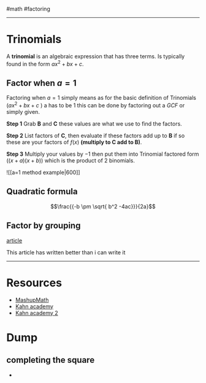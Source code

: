 #math #factoring

----

# Trinomials 
A **trinomial** is an algebraic expression that has three terms. Is typically found in the form $ax^2 +bx+c$.


## Factor when $a=1$
Factoring when $a=1$ simply means as for the basic definition of Trinomials ($ax^2+bx+c$ ) a has to be $1$ this can be done by factoring out a $GCF$ or simply given. 

**Step 1** 
Grab **B** and **C** these values are what we use to find the factors.

**Step 2** 
List factors of **C**, then evaluate if these factors add up to **B** if so these are your factors of $f(x)$ **(multiply to C add to B)**.


**Step 3** 
Multiply your values by $-1$ then put them into Trinomial factored form $\left((x+a)(x+b) \right)$ which is the product of 2 binomials.

![[a=1 method example|600]]

## Quadratic formula 
$$\frac{{-b \pm \sqrt{ b^2 -4ac}}}{2a}$$
## Factor by grouping
[article](https://www.khanacademy.org/math/algebra/x2f8bb11595b61c86:quadratics-multiplying-factoring/x2f8bb11595b61c86:factor-quadratics-grouping/a/factoring-quadratics-leading-coefficient-not-1)

This article has written better than i can write it 





---
# Resources 

- [MashupMath](https://www.mashupmath.com/blog/how-to-factor-polynomials)
- [Kahn academy](https://www.khanacademy.org/math/algebra/x2f8bb11595b61c86:quadratics-multiplying-factoring/x2f8bb11595b61c86:factor-quadratics-grouping/a/factoring-by-grouping)
- [Kahn academy 2](https://www.khanacademy.org/math/algebra/x2f8bb11595b61c86:quadratics-multiplying-factoring/x2f8bb11595b61c86:factor-quadratics-grouping/a/factoring-quadratics-leading-coefficient-not-1)


# Dump
## completing the square
-  